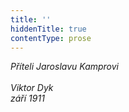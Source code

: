 ```yaml
---
title: ''
hiddenTitle: true
contentType: prose
---
```


_Příteli Jaroslavu Kamprovi  
   
Viktor Dyk   
září 1911_
